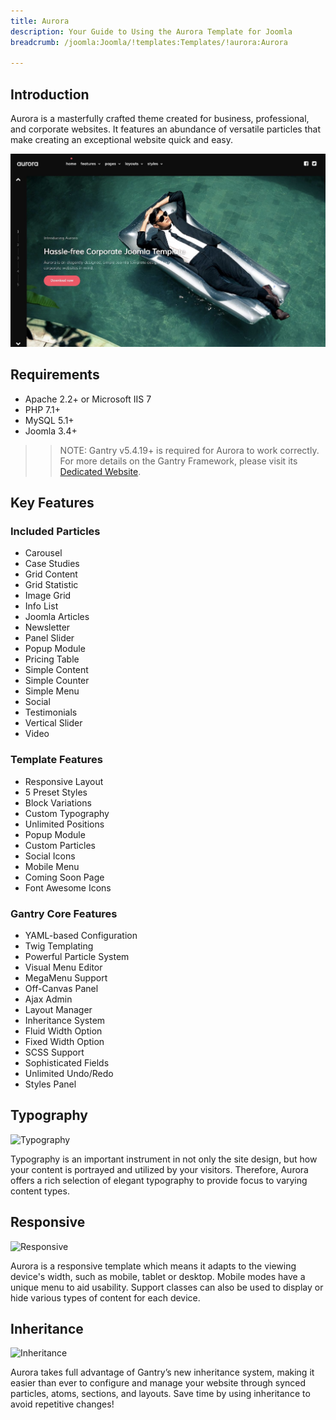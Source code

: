 ```yaml
---
title: Aurora
description: Your Guide to Using the Aurora Template for Joomla
breadcrumb: /joomla:Joomla/!templates:Templates/!aurora:Aurora

---
```


Introduction
-----

Aurora is a masterfully crafted theme created for business, professional, and corporate websites. It features an abundance of versatile particles that make creating an exceptional website quick and easy.

![](assets/aurora.jpeg)

Requirements
-----

* Apache 2.2+ or Microsoft IIS 7
* PHP 7.1+ 
* MySQL 5.1+
* Joomla 3.4+

>> NOTE: Gantry v5.4.19+ is required for Aurora to work correctly. For more details on the Gantry Framework, please visit its [Dedicated Website](http://gantry.org).

Key Features
-----

### Included Particles

* Carousel
* Case Studies
* Grid Content
* Grid Statistic
* Image Grid
* Info List
* Joomla Articles
* Newsletter
* Panel Slider
* Popup Module
* Pricing Table
* Simple Content
* Simple Counter
* Simple Menu
* Social
* Testimonials
* Vertical Slider
* Video 

### Template Features

* Responsive Layout
* 5 Preset Styles
* Block Variations
* Custom Typography
* Unlimited Positions
* Popup Module
* Custom Particles
* Social Icons
* Mobile Menu
* Coming Soon Page
* Font Awesome Icons 

### Gantry Core Features

* YAML-based Configuration
* Twig Templating
* Powerful Particle System
* Visual Menu Editor
* MegaMenu Support
* Off-Canvas Panel
* Ajax Admin
* Layout Manager
* Inheritance System
* Fluid Width Option
* Fixed Width Option
* SCSS Support
* Sophisticated Fields
* Unlimited Undo/Redo
* Styles Panel

## Typography

![Typography](ft-2.jpg)

Typography is an important instrument in not only the site design, but how your content is portrayed and utilized by your visitors. Therefore, Aurora offers a rich selection of elegant typography to provide focus to varying content types.

## Responsive

![Responsive](ft-3.jpg)

Aurora is a responsive template which means it adapts to the viewing device's width, such as mobile, tablet or desktop. Mobile modes have a unique menu to aid usability. Support classes can also be used to display or hide various types of content for each device.

## Inheritance

![Inheritance](ft-4.jpg)

Aurora takes full advantage of Gantry’s new inheritance system, making it easier than ever to configure and manage your website through synced particles, atoms, sections, and layouts. Save time by using inheritance to avoid repetitive changes!

